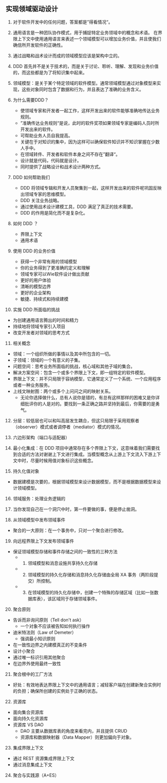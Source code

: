 ## 实现领域驱动设计

1. 对于软件开发中的任何问题，答案都是”得看情况“。

2. 通用语言是一种团队协作模式，用于捕捉特定业务领域中的概念和术语。
在界限上下文中使用通用语言来表述一个领域模型可以增加业务价值，并且使我们确信所开发软件的正确性。 

3. 通过战略和战术设计而成的领域模型应该是架构中立的。 

4. DDD 首先并不是关于技术的，而是关于讨论、聆听、理解、发现和业务价值的，而这些都是为了将知识集中起来。 

5. 领域模型：是关于某个特定领域的软件模型。通常领域模型通过对象模型来实现，这些对象同时包含了数据和行为，并且表达了准确的业务含义。 

6. 为什么需要DDD？
   * 使领域专家和开发者一起工作，这样开发出来的软件能够准确地传达业务规则。
   * ”准确传达业务规则“是说，此时的软件奖项如果领域专家是编码人员时所开发出来的软件。
   * 可帮助业务人员自我提高。 
   * 关键在于对知识的集中，因为这样可以确保软件知识并不知识掌握在少数人手中。
   * 在领域转件、开发者和软件本身之间不存在”翻译“。
   * 设计就是代码，代码就是设计。
   * 同时提供了战略设计和战术设计两种方式。

7. DDD 如何帮助我们
   * DDD 将领域专辑和开发人员聚集到一起，这样开发出来的软件呢巩固反映出领域专家的思维模型。 
   * DDD 关注业务战略。
   * 通过使用战术设计建模工具，DDD 满足了真正的技术需要。 
   * DDD 的作用是简化而不是复杂化。

8. 如何 DDD ？ 
   * 界限上下文
   * 通用术语   

9. 使用 DDD 的业务价值
   * 获得一个非常有用的领域模型
   * 你的业务得到了更准确的定义和理解
   * 领域专家可以Wie软件设计做出贡献
   * 更好的用户体验
   * 清晰的模型边界
   * 更好的企业架构
   * 敏捷、持续式和持续建模

10. 实施 DDD 所面临的挑战
   * 为创建通用语言腾出的时间和精力
   * 持续地将领域专家引入项目
   * 改变开发者对领域的思考方式

11. 相关概念
   * 领域：一个组织所做的事情以及其中所包含的一切。
   * 子领域：领域的一个有意义的子集。
   * 问题空间：思考业务所面临的挑战，核心域和其他子域的集合。
   * 解决方案空间：包含一个或多个界限上下文，即一组特定的软件模型。
   * 界限上下文：并不只局限于容纳模型，它通常定义了一个系统、一个应用程序或者一种业务服务。
   * 上线文映射图：两个或多个上问问之间的映射关系。
      * 无论你选择做什么，总有人说你是错的，有总有这样那样的困难又是你详细批评你的人是对的。要找到一条正确之路并坚持到最后，你需要的是勇气。

12. 分层：较低层也可以和叫高层发生耦合，但这只局限于采用观察者（observer）模式或者调停者（mediator）模式的情况。

13. 六边形架构（端口与适配器）

14. 最小化集成：在 DDD 项目中通常存在多个界限上下文，这意味着我们需要找到合适的方法对谢谢上下文进行集成。当模型概念从上游上下文流入下游上下文中时，尽量时候用值对象标识这些概念。

15. 持久化值对象
   * 数据建模是次要的，根据领域模型来设计数据模型，而不是根据数据模型来设计领域模型。 

16. 领域服务：处理业务逻辑的

17. 当你发现自己在一个洞穴中时，第一件要做的事，便是停止凿洞。
18. 从领域模型中发布领域事件
   * 聚合的一大原则：在一个事务中，只对一个聚合进行修改。
19. 向远程界限上下文发布领域事件
   * 保证领域模型存储和事件存储之间的一致性的三种方法
      * 1. 领域模型和消息设施共享持久化存储   
      * 2. 领域模型的持久化存储和消息持久化存储由全局 XA 事务（两阶段提交）所控制。
      * 3. 在领域模型的持久化存储中，创建一个特殊的存储区域（比如一张数据库表），该区域同于存储领域事件。

20. 聚合原则
   * 告诉而非询问原则（Tell don't ask）
      * 一个对象不应该被告知如何执行操作
   * 迪米特法则（Law of Demeter）   
      * 强调最小知识原则  
   * 在一致性边界之内建模真正的不变条件
   * 设计小聚合
   * 通过唯一标识引用其他聚合
   * 在边界外使用最终一致性 

21. 聚合根中的工厂方法
   * 好处：有效地表达界限上下文中的通用语言；减轻客户端在创建新聚合实例时的负担；确保所创建的实例处于正确的状态。   

   
22. 资源库
   * 面向集合资源库
   * 面向持久化资源库
   * 资源库 VS DAO
      * DAO 主要从数据库表的角度来看完内，并且提供 CRUD
      * 资源库和数据映射器（Data Mapper）则更加偏向于对象。
23. 集成界限上下文
   * 通过 REST 资源集成界限上下文
   * 通过消息集成上下文

24. 聚合与实践源（A+ES）   
